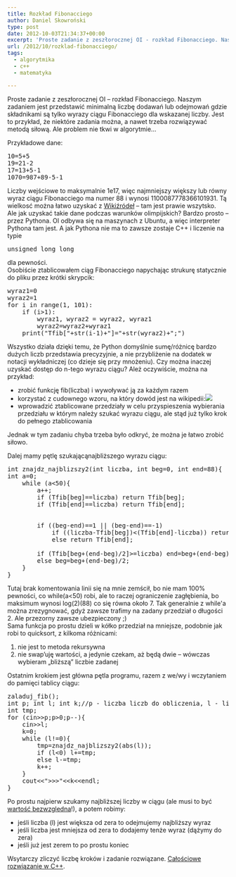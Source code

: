 ```yaml
---
title: Rozkład Fibonacciego
author: Daniel Skowroński
type: post
date: 2012-10-03T21:34:37+00:00
excerpt: 'Proste zadanie z zeszłorocznej OI - rozkład Fibonacciego. Naszym zadaniem jest przedstawić minimalną liczbę dodawań lub odejmowań gdzie składnikami są tylko wyrazy ciągu Fibonacciego dla wskazanej liczby. Jest to przykład, że niektóre zadania można, a nawet trzeba rozwiązywać metodą siłową. Ale problem nie tkwi w algorytmie...'
url: /2012/10/rozklad-fibonacciego/
tags:
  - algorytmika
  - c++
  - matematyka

---
```

Proste zadanie z zeszłorocznej OI &#8211; rozkład Fibonacciego. Naszym zadaniem jest przedstawić minimalną liczbę dodawań lub odejmowań gdzie składnikami są tylko wyrazy ciągu Fibonacciego dla wskazanej liczby. Jest to przykład, że niektóre zadania można, a nawet trzeba rozwiązywać metodą siłową. Ale problem nie tkwi w algorytmie&#8230;

Przykładowe dane:

<pre class="EnlighterJSRAW bash">10=5+5
19=21-2
17=13+5-1
1070=987+89-5-1</pre>

Liczby wejściowe to maksymalnie 1e17, więc najmniejszy większy lub równy wyraz ciągu Fibonacciego ma numer 88 i wynosi 1100087778366101931. Tą wielkosć można łatwo uzyskać z [Wikiźródeł][1] &#8211; tam jest prawie wszytsko.  
Ale jak uzyskać takie dane podczas warunków olimpijskich? Bardzo prosto &#8211; przez Pythona. OI odbywa się na maszynach z Ubuntu, a więc interpreter Pythona tam jest. A jak Pythona nie ma to zawsze zostaje C++ i liczenie na typie 

<pre class="EnlighterJSRAW cpp">unsigned long long</pre>

dla pewności.  
Osobiście ztablicowałem ciąg Fibonacciego napychając strukurę statycznie do pliku przez krótki skrypcik:

<pre class="EnlighterJSRAW python">wyraz1=0
wyraz2=1
for i in range(1, 101):
    if (i>1):
        wyraz1, wyraz2 = wyraz2, wyraz1
        wyraz2=wyraz2+wyraz1
    print("Tfib["+str(i-1)+"]="+str(wyraz2)+";")
</pre>

Wszystko działa dzięki temu, że Python domyślnie sumę/różnicę bardzo dużych liczb przedstawia precyzyjnie, a nie przybliżenie na dodatek w notacji wykładniczej (co dzieje się przy mnożeniu). Czy można inaczej uzyskać dostęp do n-tego wyrazu ciągu? Ależ oczywiście, można na przykład:

  * zrobić funkcję fib(liczba) i wywoływać ją za każdym razem
  * korzystać z cudownego wzoru, na który dowód jest na wikipedii:<img decoding="async" src="http://upload.wikimedia.org/math/5/7/e/57eaa418ea8df41ac1473eb5430ca6c9.png" /> 
  * wprowadzić ztablicowane przedziały w celu przyspieszenia wybierania przedziału w którym należy szukać wyrazu ciągu, ale stąd już tylko krok do pełnego ztablicowania

Jednak w tym zadaniu chyba trzeba było odkryć, że można je łatwo zrobić siłowo.

Dalej mamy pętlę szukającąnajbliższego wyrazu ciągu:

<pre class="EnlighterJSRAW cpp">int znajdz_najblizszy2(int liczba, int beg=0, int end=88){
int a=0;
	while (a&lt;50){
		a++;
		if (Tfib[beg]==liczba) return Tfib[beg];
		if (Tfib[end]==liczba) return Tfib[end];


		if ((beg-end)==1 || (beg-end)==-1)
			if ((liczba-Tfib[beg])&lt;(Tfib[end]-liczba)) return Tfib[beg];
			else return Tfib[end];	

		if (Tfib[beg+(end-beg)/2]>=liczba) end=beg+(end-beg)/2;
		else beg=beg+(end-beg)/2;
	}
}
</pre>

Tutaj brak komentowania linii się na mnie zemścił, bo nie mam 100% pewności, co while(a<50) robi, ale to raczej ograniczenie zagłębienia, bo maksimum wynosi log(2)(88) co się równa około 7. Tak generalnie z while'a można zrezygnować, gdyż zawsze trafimy na zadany przedział o długości 2. Ale przezorny zawsze ubezpieczony ;)  
Sama funkcja po prostu dzieli w kółko przedział na mniejsze, podobnie jak robi to quicksort, z kilkoma różnicami:

  1. nie jest to metoda rekursywna
  2. nie swap&#8217;uję wartości, a jedynie czekam, aż będą dwie &#8211; wówczas wybieram &#8222;bliższą&#8221; liczbie zadanej

Ostatnim krokiem jest główna pętla programu, razem z we/wy i wczytaniem do pamięci tablicy ciągu:

<pre class="EnlighterJSRAW cpp">zaladuj_fib();
int p; int l; int k;//p - liczba liczb do obliczenia, l - liczba, k -liczba kroków
int tmp;
for (cin>>p;p>0;p--){
	cin>>l;
	k=0;
	while (l!=0){
		tmp=znajdz_najblizszy2(abs(l));
		if (l&lt;0) l+=tmp;
		else l-=tmp;
		k++;
	}
	cout&lt;&lt;">>>"&lt;&lt;k&lt;&lt;endl;
}
</pre>

Po prostu najpierw szukamy najbliższej liczby w ciągu (ale musi to być <u>wartość bezwzgledna</u>!), a potem robimy:

  * jeśli liczba (l) jest większa od zera to odejmujemy najbliższy wyraz
  * jeśli liczba jest mniejsza od zera to dodajemy tenże wyraz (dążymy do zera)
  * jeśli już jest zerem to po prostu koniec

Wsytarczy zliczyć liczbę kroków i zadanie rozwiązane. [Całościowe rozwiązanie w C++][2].

 [1]: http://pl.wikisource.org/wiki/Ci%C4%85g_Fibonacciego
 [2]: http://blog.dsinf.net/wp-content/uploads/2012/10/rozklad_fibonacciego.txt